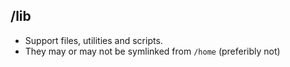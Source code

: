 ## /lib

- Support files, utilities and scripts.
- They may or may not be symlinked from `/home` (preferibly not)
